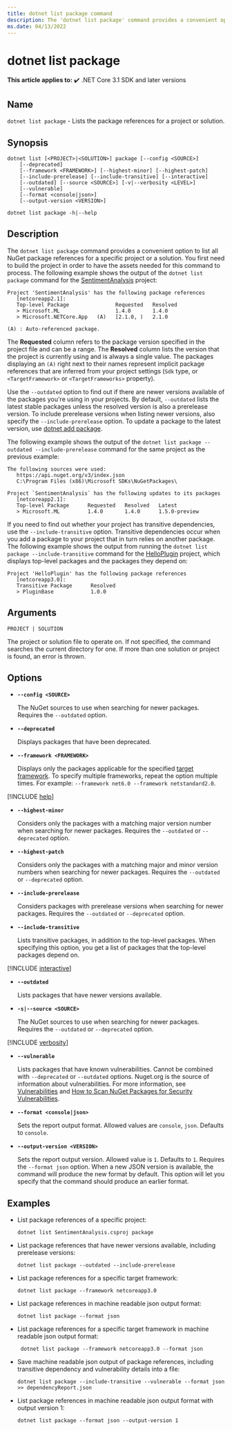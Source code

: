 ```yaml
---
title: dotnet list package command
description: The 'dotnet list package' command provides a convenient option to list the package references for a project or solution.
ms.date: 04/13/2022
---
```

# dotnet list package

**This article applies to:** ✔️ .NET Core 3.1 SDK and later versions

## Name

`dotnet list package` - Lists the package references for a project or solution.

## Synopsis

```dotnetcli
dotnet list [<PROJECT>|<SOLUTION>] package [--config <SOURCE>]
    [--deprecated]
    [--framework <FRAMEWORK>] [--highest-minor] [--highest-patch]
    [--include-prerelease] [--include-transitive] [--interactive]
    [--outdated] [--source <SOURCE>] [-v|--verbosity <LEVEL>]
    [--vulnerable]
    [--format <console|json>]
    [--output-version <VERSION>]

dotnet list package -h|--help
```

## Description

The `dotnet list package` command provides a convenient option to list all NuGet package references for a specific project or a solution. You first need to build the project in order to have the assets needed for this command to process. The following example shows the output of the `dotnet list package` command for the [SentimentAnalysis](https://github.com/dotnet/samples/tree/main/machine-learning/tutorials/SentimentAnalysis) project:

```output
Project 'SentimentAnalysis' has the following package references
   [netcoreapp2.1]:
   Top-level Package               Requested   Resolved
   > Microsoft.ML                  1.4.0       1.4.0
   > Microsoft.NETCore.App   (A)   [2.1.0, )   2.1.0

(A) : Auto-referenced package.
```

The **Requested** column refers to the package version specified in the project file and can be a range. The **Resolved** column lists the version that the project is currently using and is always a single value. The packages displaying an `(A)` right next to their names represent implicit package references that are inferred from your project settings (`Sdk` type, or `<TargetFramework>` or `<TargetFrameworks>` property).

Use the `--outdated` option to find out if there are newer versions available of the packages you're using in your projects. By default, `--outdated` lists the latest stable packages unless the resolved version is also a prerelease version. To include prerelease versions when listing newer versions, also specify the `--include-prerelease` option. To update a package to the latest version, use [dotnet add package](dotnet-add-package.md).

The following example shows the output of the `dotnet list package --outdated --include-prerelease` command for the same project as the previous example:

```output
The following sources were used:
   https://api.nuget.org/v3/index.json
   C:\Program Files (x86)\Microsoft SDKs\NuGetPackages\

Project `SentimentAnalysis` has the following updates to its packages
   [netcoreapp2.1]:
   Top-level Package      Requested   Resolved   Latest
   > Microsoft.ML         1.4.0       1.4.0      1.5.0-preview
```

If you need to find out whether your project has transitive dependencies, use the `--include-transitive` option. Transitive dependencies occur when you add a package to your project that in turn relies on another package. The following example shows the output from running the `dotnet list package --include-transitive` command for the [HelloPlugin](https://github.com/dotnet/samples/tree/main/core/extensions/AppWithPlugin/HelloPlugin) project, which displays top-level packages and the packages they depend on:

```output
Project 'HelloPlugin' has the following package references
   [netcoreapp3.0]:
   Transitive Package      Resolved
   > PluginBase            1.0.0
```

## Arguments

`PROJECT | SOLUTION`

The project or solution file to operate on. If not specified, the command searches the current directory for one. If more than one solution or project is found, an error is thrown.

## Options

- **`--config <SOURCE>`**

  The NuGet sources to use when searching for newer packages. Requires the `--outdated` option.

- **`--deprecated`**

  Displays packages that have been deprecated.
  
- **`--framework <FRAMEWORK>`**

  Displays only the packages applicable for the specified [target framework](../../standard/frameworks.md). To specify multiple frameworks, repeat the option multiple times. For example: `--framework net6.0 --framework netstandard2.0`.

[!INCLUDE [help](../../../includes/cli-help.md)]

- **`--highest-minor`**

  Considers only the packages with a matching major version number when searching for newer packages. Requires the `--outdated` or `--deprecated` option.

- **`--highest-patch`**

  Considers only the packages with a matching major and minor version numbers when searching for newer packages. Requires the `--outdated` or `--deprecated` option.

- **`--include-prerelease`**

  Considers packages with prerelease versions when searching for newer packages. Requires the `--outdated` or `--deprecated` option.

- **`--include-transitive`**

  Lists transitive packages, in addition to the top-level packages. When specifying this option, you get a list of packages that the top-level packages depend on.

[!INCLUDE [interactive](../../../includes/cli-interactive-3-0.md)]

- **`--outdated`**

  Lists packages that have newer versions available.

- **`-s|--source <SOURCE>`**

  The NuGet sources to use when searching for newer packages. Requires the `--outdated` or `--deprecated` option.

[!INCLUDE [verbosity](../../../includes/cli-verbosity-minimal.md)]

- **`--vulnerable`**

  Lists packages that have known vulnerabilities. Cannot be combined with `--deprecated` or `--outdated` options. Nuget.org is the source of information about vulnerabilities. For more information, see [Vulnerabilities](/nuget/api/registration-base-url-resource) and [How to Scan NuGet Packages for Security Vulnerabilities](https://devblogs.microsoft.com/nuget/how-to-scan-nuget-packages-for-security-vulnerabilities/).

- **`--format <console|json>`**

  Sets the report output format. Allowed values are `console`, `json`.  Defaults to `console`.

- **`--output-version <VERSION>`**

  Sets the report output version. Allowed value is `1`. Defaults to `1`. Requires the `--format json` option. When a new JSON version is available, the command will produce the new format by default. This option will let you specify that the command should produce an earlier format.

## Examples

- List package references of a specific project:

  ```dotnetcli
  dotnet list SentimentAnalysis.csproj package
  ```

- List package references that have newer versions available, including prerelease versions:

  ```dotnetcli
  dotnet list package --outdated --include-prerelease
  ```

- List package references for a specific target framework:

  ```dotnetcli
  dotnet list package --framework netcoreapp3.0
  ```

- List package references in machine readable json output format:

  ```dotnetcli
  dotnet list package --format json
  ```

- List package references for a specific target framework in machine readable json output format:

  ```dotnetcli
   dotnet list package --framework netcoreapp3.0 --format json
  ```

- Save machine readable json output of package references, including transitive dependency and vulnerability details into a file:

  ```dotnetcli
  dotnet list package --include-transitive --vulnerable --format json >> dependencyReport.json
  ```

- List package references in machine readable json output format with output version 1:

  ```dotnetcli
  dotnet list package --format json --output-version 1
  ```
